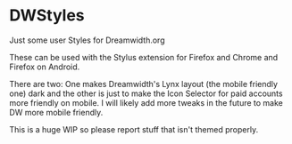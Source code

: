 # DWStyles
Just some user Styles for Dreamwidth.org

These can be used with the Stylus extension for Firefox and Chrome and Firefox on Android.

There are two: One makes Dreamwidth's Lynx layout (the mobile friendly one) dark and the other is just to make the Icon Selector for paid accounts more friendly on mobile. I will likely add more tweaks in the future to make DW more mobile friendly.

This is a huge WIP so please report stuff that isn't themed properly.
